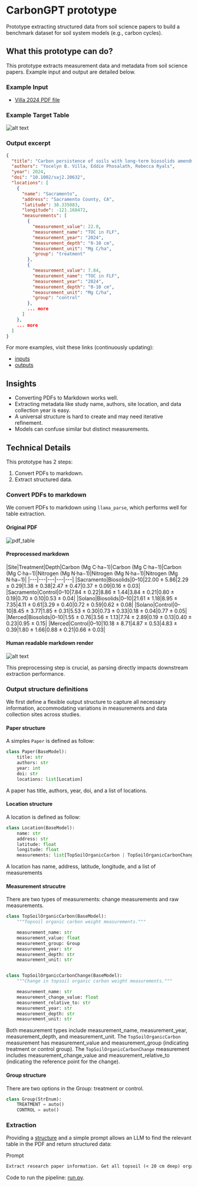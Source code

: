 # CarbonGPT prototype

Prototype extracting structured data from soil science papers to build a benchmark dataset for soil system models (e.g., carbon cycles).

## What this prototype can do?

This prototype extracts measurement data and metadata from soil science papers. Example input and output are detailed below.

### Example Input

- [Villa 2024 PDF file](<data/pdfs/Villa et al., 2024.pdf>)

### Example Target Table

![alt text](imgs/highlighted.png)

### Output excerpt

```json
{
  "title": "Carbon persistence of soils with long-term biosolids amendments in California agroecosystems",
  "authors": "Yocelyn B. Villa, Eddie Phosalath, Rebecca Ryals",
  "year": 2024,
  "doi": "10.1002/saj2.20632",
  "locations": [
    {
      "name": "Sacramento",
      "address": "Sacramento County, CA",
      "latitude": 38.335083,
      "longitude": -121.168472,
      "measurements": [
        {
          "measurement_value": 22.0,
          "measurement_name": "TOC in FLF",
          "measurement_year": "2024",
          "measurement_depth": "0-10 cm",
          "measurement_unit": "Mg C/ha",
          "group": "treatment"
        },
        {
          "measurement_value": 7.84,
          "measurement_name": "TOC in FLF",
          "measurement_year": "2024",
          "measurement_depth": "0-10 cm",
          "measurement_unit": "Mg C/ha",
          "group": "control"
        },
        ... more
      ]
    },
    ... more
  ]
}
```

For more examples, visit these links (continuously updating):

- [inputs](./data/pdfs)
- [outputs](./data/extracted)

## Insights

- Converting PDFs to Markdown works well.
- Extracting metadata like study name, authors, site location, and data collection year is easy.
- A universal structure is hard to create and may need iterative refinement.
- Models can confuse similar but distinct measurements.

## Technical Details

This prototype has 2 steps:

1. Convert PDFs to markdown.
2. Extract structured data.

### Convert PDFs to markdown

We convert PDFs to markdown using `llama_parse`, which performs well for table extraction.

#### Original PDF

![pdf_table](imgs/pdf_table.png)

#### Preprocessed markdown

|Site|Treatment|Depth|Carbon (Mg C·ha−1)|Carbon (Mg C·ha−1)|Carbon (Mg C·ha−1)|Nitrogen (Mg N·ha−1)|Nitrogen (Mg N·ha−1)|Nitrogen (Mg N·ha−1)|
|---|---|---|---|---|
|Sacramento|Biosolids|0–10|22.00 ± 5.86|2.29 ± 0.29|1.38 ± 0.38|2.47 ± 0.47|0.37 ± 0.09|0.16 ± 0.03|
|Sacramento|Control|0–10|7.84 ± 0.22|8.86 ± 1.44|3.84 ± 0.21|0.80 ± 0.19|0.70 ± 0.10|0.53 ± 0.04|
|Solano|Biosolids|0–10|21.61 ± 1.18|8.95 ± 7.35|4.11 ± 0.61|3.29 ± 0.40|0.72 ± 0.59|0.62 ± 0.08|
|Solano|Control|0–10|8.45 ± 3.77|1.85 ± 0.31|5.53 ± 0.30|0.73 ± 0.33|0.18 ± 0.04|0.77 ± 0.05|
|Merced|Biosolids|0–10|1.55 ± 0.76|3.56 ± 1.13|7.74 ± 2.89|0.19 ± 0.13|0.40 ± 0.23|0.95 ± 0.15|
|Merced|Control|0–10|10.18 ± 8.71|4.87 ± 0.53|4.83 ± 0.39|1.80 ± 1.66|0.88 ± 0.21|0.66 ± 0.03|

#### Human readable markdown render

![alt text](imgs/rendered_md_table.png)

This preprocessing step is crucial, as parsing directly impacts downstream extraction performance.

### Output structure definitions

We first define a flexible output structure to capture all necessary information, accommodating variations in measurements and data collection sites across studies.

#### Paper structure

A simples `Paper` is defined as follow:

```py
class Paper(BaseModel):
    title: str
    authors: str
    year: int
    doi: str
    locations: list[Location]
```

A paper has title, authors, year, doi, and a list of locations.

#### Location structure

A location is defined as follow:

```py
class Location(BaseModel):
    name: str
    address: str
    latitude: float
    longitude: float
    measurements: list[TopSoilOrganicCarbon | TopSoilOrganicCarbonChange]
```

A location has name, address, latitude, longitude, and a list of measurements

#### Measurement strucutre

There are two types of measurements: change measurements and raw measurements.

```py
class TopSoilOrganicCarbon(BaseModel):
    """Topsoil organic carbon weight measurements."""

    measurement_name: str
    measurement_value: float
    measurement_group: Group
    measurement_year: str
    measurement_depth: str
    measurement_unit: str


class TopSoilOrganicCarbonChange(BaseModel):
    """Change in topsoil organic carbon weight measurements."""

    measurement_name: str
    measurement_change_value: float
    measurement_relative_to: str
    measurement_year: str
    measurement_depth: str
    measurement_unit: str
```

Both measurement types include measurement_name, measurement_year, measurement_depth, and measurement_unit. The `TopSoilOrganicCarbon` measurement has measurement_value and measurement_group (indicating treatment or control group). The `TopSoilOrganicCarbonChange` measurement includes measurement_change_value and measurement_relative_to (indicating the reference point for the change).

#### Group structure

There are two options in the Group: treatment or control.

```py
class Group(StrEnum):
    TREATMENT = auto()
    CONTROL = auto()
```

### Extraction

Providing a [structure](carbongpt/data_model.py) and a simple prompt allows an LLM to find the relevant table in the PDF and return structured data:

Prompt

```txt
Extract research paper information. Get all topsoil (< 20 cm deep) organic carbon (TOC) measurements in the units of mass fractions/concentrations (e.g., g/kg, mg/g, mg/ha...) from the paper. Also, extract changes in TOC over time due to land cover and land use change or long-term treatments if they are available.
```

Code to run the pipeline: [run.py](run.py).
